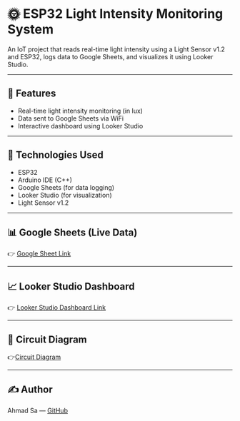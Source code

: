 # 🌞 ESP32 Light Intensity Monitoring System

An IoT project that reads real-time light intensity using a Light Sensor v1.2 and ESP32, logs data to Google Sheets, and visualizes it using Looker Studio.

---

## 📲 Features
- Real-time light intensity monitoring (in lux)
- Data sent to Google Sheets via WiFi
- Interactive dashboard using Looker Studio

---

## 🧠 Technologies Used
- ESP32
- Arduino IDE (C++)
- Google Sheets (for data logging)
- Looker Studio (for visualization)
- Light Sensor v1.2

---

## 📊 Google Sheets (Live Data)
👉 [Google Sheet Link](https://docs.google.com/spreadsheets/d/1mFfE3nsDvZjKTTN40_8owgpNQ77EQW3ZP8EhCwsaSj8/edit?usp=sharing)

---

## 📈 Looker Studio Dashboard
👉 [Looker Studio Dashboard Link](https://lookerstudio.google.com/reporting/9ec89e3e-cd0c-4e49-bb77-3eb3b724426a)


---

## 🔌 Circuit Diagram
👉[Circuit Diagram](https://github.com/ahmadsa08/ESP32-Light-Monitoring/raw/main/light-sensor-circuit-diagram.png)


---

## ✍️ Author
Ahmad Sa — [GitHub](https://github.com/ahmadsa08)
